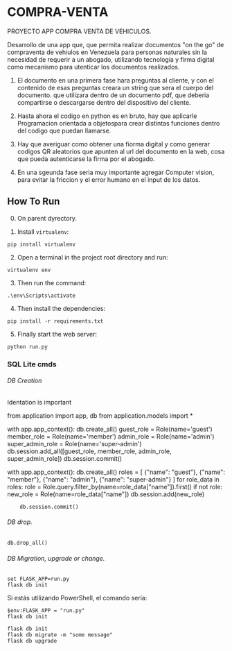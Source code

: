 # COMPRA-VENTA

PROYECTO APP COMPRA VENTA DE VEHICULOS. 

Desarrollo de una app que, que permita realizar documentos "on the go"  de compraventa de vehiulos en Venezuela para personas naturales sin la necesidad de requerir a un abogado, utilizando tecnologia y firma digital como mecanismo para utenticar los documentos realizados.

1. El documento en una primera fase hara preguntas al cliente, y con el contenido de esas preguntas creara un string que sera el cuerpo del documento. que utilizara dentro de un documento pdf, que deberia compartirse o descargarse dentro del dispositivo del cliente.

2. Hasta ahora el codigo en python es en bruto, hay que aplicarle Programacion orientada a objetospara crear distintas funciones dentro del codigo que puedan llamarse.

3. Hay que averiguar como obtener una fiorma digital y como generar codigos QR aleatorios que apunten al url del documento en la web, cosa que pueda autenticarse la firma por el abogado.

4. En una sgeunda fase seria muy importante agregar Computer vision, para evitar la friccion y el error humano en el input de los datos.



## How To Run

0. On parent dyrectory.

1. Install `virtualenv`:

```
pip install virtualenv
```

2. Open a terminal in the project root directory and run:

```
virtualenv env
```

3. Then run the command:

```
.\env\Scripts\activate
```

4. Then install the dependencies:

```
pip install -r requirements.txt
```

5. Finally start the web server:

```
python run.py
```

### SQL Lite cmds
 
###### DB Creation
Identation is important

from application import app, db
from application.models import *

with app.app_context():
    db.create_all()
    guest_role = Role(name='guest')
    member_role = Role(name='member')
    admin_role = Role(name='admin')
    super_admin_role = Role(name='super-admin')
    db.session.add_all([guest_role, member_role, admin_role, super_admin_role])
    db.session.commit()

with app.app_context():
    db.create_all()
    roles = [
        {"name": "guest"},
        {"name": "member"},
        {"name": "admin"},
        {"name": "super-admin"}
    ]
    for role_data in roles:
        role = Role.query.filter_by(name=role_data["name"]).first()
        if not role:
            new_role = Role(name=role_data["name"])
            db.session.add(new_role)

        db.session.commit()

###### DB drop.

```
db.drop_all()
```

###### DB Migration, upgrade or change.

```
set FLASK_APP=run.py
flask db init
```
Si estás utilizando PowerShell, el comando sería:
```
$env:FLASK_APP = "run.py"
flask db init
```

```
flask db init
flask db migrate -m "some message"
flask db upgrade
```